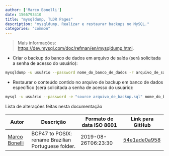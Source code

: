 ```yaml
---
author: ['Marco Bonelli']
date: 1566793410
title: "mysqldump, TLDR Pages"
description: "mysqldump, Realizar e restaurar backups no MySQL."
categories: "common"
---
```

> Mais informações: <https://dev.mysql.com/doc/refman/en/mysqldump.html>.

- Criar o backup do banco de dados em arquivo de saída (será solicitada a senha de acesso do usuário):

```bash
mysqldump -u usuário --password nome_do_banco_de_dados -r arquivo_de_saida.sql
```

- Restaurar o conteúdo contido no arquivo de backup em banco de dados específico (será solicitada a senha de acesso do usuário):

```bash
mysql -u usuário --password -e "source arquivo_de_backup.sql" nome_do_banco_de_dados
```
Lista de alterações feitas nesta documentação


Autor | Descrição | Formato de data ISO 8601 | Link para GitHub
------|-----|-----|-----
[Marco Bonelli](mailto:marco@mebeim.net) | BCP47 to POSIX: rename Brazilian Portuguese folder. | 2019-08-26T06:23:30 | [54e1ade0a958](https://github.com/tldr-pages/tldr/commit/54e1ade0a958f3a08d9ed60f32b66188d0ecfb63)

